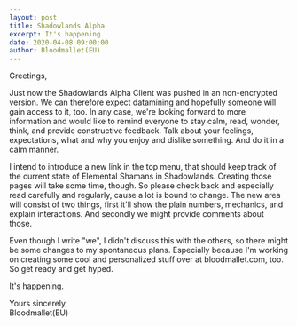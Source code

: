 ```yaml
---
layout: post
title: Shadowlands Alpha
excerpt: It's happening
date: 2020-04-08 09:00:00
author: Bloodmallet(EU)
---
```


Greetings,

Just now the Shadowlands Alpha Client was pushed in an non-encrypted version. We can therefore expect datamining and hopefully someone will gain access to it, too. In any case, we're looking forward to more information and would like to remind everyone to stay calm, read, wonder, think, and provide constructive feedback. Talk about your feelings, expectations, what and why you enjoy and dislike something. And do it in a calm manner.

I intend to introduce a new link in the top menu, that should keep track of the current state of Elemental Shamans in Shadowlands. Creating those pages will take some time, though. So please check back and especially read carefully and regularly, cause a lot is bound to change. The new area will consist of two things, first it'll show the plain numbers, mechanics, and explain interactions. And secondly we might provide comments about those.

Even though I write "we", I didn't discuss this with the others, so there might be some changes to my spontaneous plans. Especially because I'm working on creating some cool and personalized stuff over at bloodmallet.com, too. So get ready and get hyped.

It's happening.

Yours sincerely,<br/>
Bloodmallet(EU)
